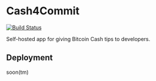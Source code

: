 # Cash4Commit

[![Build Status](https://travis-ci.org/triobit/cash4commit.svg?branch=master)](https://travis-ci.org/triobit/cash4commit)

Self-hosted app for giving Bitcoin Cash tips to developers.

## Deployment

soon(tm)